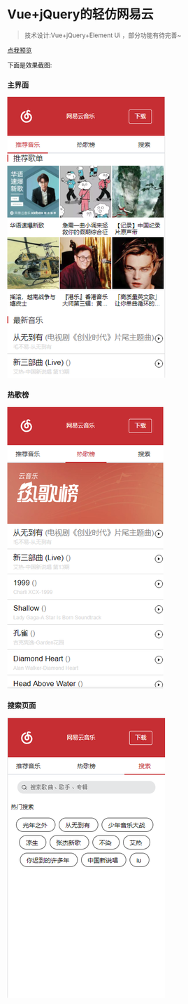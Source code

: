 # Vue+jQuery的轻仿网易云

>技术设计:Vue+jQuery+Element Ui ，部分功能有待完善~

[点我预览]( http://treychen.top/)

下面是效果截图:

### 主界面

![主界面](screenshots/ex1.png)


### 热歌榜

![主界面](screenshots/ex2.png)


### 搜索页面

![主界面](screenshots/ex3.png)